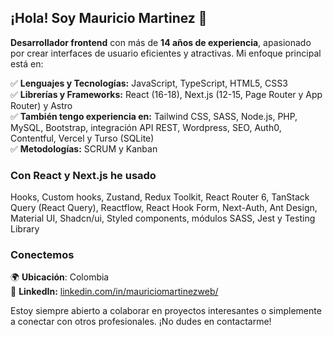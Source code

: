 ## ¡Hola! Soy Mauricio Martinez 👋

**Desarrollador frontend** con más de **14 años de experiencia**, apasionado por crear interfaces de usuario eficientes y atractivas. Mi enfoque principal está en:

✅​ **Lenguajes y Tecnologías:** JavaScript, TypeScript, HTML5, CSS3  
✅​ **Librerías y Frameworks:** React (16-18), Next.js (12-15, Page Router y App Router) y Astro  
✅​ **También tengo experiencia en:** Tailwind CSS, SASS, Node.js, PHP, MySQL, Bootstrap, integración API REST, Wordpress, SEO, Auth0, Contentful, Vercel y Turso (SQLite)  
✅​ **Metodologías:** SCRUM y Kanban

### Con React y Next.js he usado

Hooks, Custom hooks, Zustand, Redux Toolkit, React Router 6, TanStack Query (React Query), Reactflow, React Hook Form, Next-Auth, Ant Design, Material UI, Shadcn/ui, Styled components, módulos SASS, Jest y Testing Library

### Conectemos

🌍 **Ubicación**: Colombia  
🔗​ **LinkedIn:** [linkedin.com/in/mauriciomartinezweb/](https://linkedin.com/in/mauriciomartinezweb/)

Estoy siempre abierto a colaborar en proyectos interesantes o simplemente a conectar con otros profesionales. ¡No dudes en contactarme!
